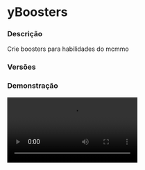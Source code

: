 # yBoosters
<secondary-label ref="utility"/>

### Descrição
Crie boosters para habilidades do mcmmo

### Versões
<secondary-label ref="1.8"/>
<secondary-label ref="1.9"/>
<secondary-label ref="1.10"/>
<secondary-label ref="1.11"/>
<secondary-label ref="1.12"/>
<secondary-label ref="1.13"/>
<secondary-label ref="1.14"/>
<secondary-label ref="1.15"/>
<secondary-label ref="1.16"/>
<secondary-label ref="1.17"/>
<secondary-label ref="1.18"/>
<secondary-label ref="1.19"/>
<secondary-label ref="1.20"/>
<secondary-label ref="1.21"/>

### Demonstração
<video src="//www.youtube.com/watch?v=nMREPQWK0LM"/>


<chapter title="Comandos" id="commands" collapsible="true">
<code-block lang="plain text">/booster - Abre o menu principal
/booster agradecer - Agradece o booster global
/booster removerglobal - Remove o booster global ativo
/booster removerplayer - Remove o booster global ativo
/booster givemcmmo - Dá um booster pessoal para um jogador
/booster givemcmmoglobal - Dá um booster global para um jogador
/booster ajuda - Mostra todos os comandos
/booster reload - Recarrega as configurações</code-block>
</chapter>

<chapter title="Permissões" id="permissions" collapsible="true">
<code-block lang="plain text">yboosters.agradecer - Permissão para o /booster agradecer
yboosters.removerglobal - Permissão para o /booster removerglobal
yboosters.removerplayer - Permissão para o /booster removerplayer
yboosters.givemcmmo - Permissão para o /booster givemcmmo
yboosters.givemcmmoglobal - Permissão para o /booster givemcmmoglobal
yboosters.ajuda - Permissão para o /booster ajuda
yboosters.usar - Permissão para o /booster
yboosters.pausar - Permissão para pausar um booster pessoal
yboosters.reload - Permissão para o /booster reload</code-block>
</chapter>

## Placeholders
<primary-label ref="placeholders"/>

Aqui estão as placeholders disponíveis para utilização com este plugin. Consulte-as para entender como utilizá-las corretamente.

<code-block lang="plain text" ignore-vars="true">
%yboosters_pessoal_skill% - Retorna o nome da skill do booster pessoal
%yboosters_pessoal_multiplicador% - Retorna o multiplicador do booster pessoal
%yboosters_pessoal_tempo% - Retorna o tempo do booster pessoal
%yboosters_global_skill% - Retorna o nome da skill do booster global
%yboosters_global_multiplicador% - Retorna o multiplicador do booster global
%yboosters_global_tempo% - Retorna o tempo do booster global
</code-block>

## Configuração
<primary-label ref="config"/>
Confira os arquivos de configuração deste plugin e revise os detalhes para garantir uma implementação correta.

<chapter title="Arquivos de Configuração" collapsible="true">
<chapter title="Estrutura do diretório" collapsible="false">
<code-block lang="plain text" ignore-vars="true">
Estrutura do diretório:
└── yBoosters/
    ├── menus/
    │    ├── habilidadeSelect.yml
    │    ├── preview.yml
    │    └── principal.yml
    ├── anuncios.yml
    ├── config.yml
    ├── habilidades.yml
    └── recompensas.yml
</code-block>
</chapter>

<chapter title="menus" collapsible="true">
<chapter title="habilidadeSelect.yml" collapsible="true">
<code-block lang="yaml" ignore-vars="true">
<![CDATA[
Nome: '&8Booster - Habilidades'
Tamanho: 27
# Você pode adicionar mais habilidades
Itens:
  Espadas:
    # A skill que o booster irá ativar.
    Skill: 'SWORDS'
    Skill display: 'Espadas'
    Slot: 11
    CustomSkull: false
    URL: ''
    ID: 276
    Data: 0
    Glow: true
    Name: '&aEspadas'
    Lore:
      - '&7Ganhe bônus de xp na evolução'
      - '&7da skill espadas.'
      - ''
      - '&aClique para ativar o booster.'
  Escavacao:
    # A skill que o booster irá ativar.
    Skill: 'EXCAVATION'
    Skill display: 'Escavação'
    Slot: 12
    CustomSkull: false
    URL: ''
    ID: 277
    Data: 0
    Glow: true
    Name: '&aEscavação'
    Lore:
      - '&7Ganhe bônus de xp na evolução'
      - '&7da skill escavação.'
      - ''
      - '&aClique para ativar o booster.'
# Enfeite o menu com estes itens
Itens custom: {}
  #Enfeite1:
  #  Slot: 11
  #  CustomSkull: false
  #  URL: ''
  #  ID: 1
  #  Data: 0
  #  Glow: true
  #  Name: ''
  #  Lore: []
]]>
</code-block>
</chapter>

<chapter title="preview.yml" collapsible="true">
<code-block lang="yaml" ignore-vars="true">
<![CDATA[
Nome: '&8Recompensa Misteriosa'
Tamanho: 54
Slots: [10, 11, 12, 13, 14, 15, 16, 19, 20, 21, 22, 23, 24, 25 28, 29, 30, 31, 32, 33, 34, 37, 38, 39, 40, 41, 42, 43]
VoltarSlot: 9
ProximoSlot: 17
]]>
</code-block>
</chapter>

<chapter title="principal.yml" collapsible="true">
<code-block lang="yaml" ignore-vars="true">
<![CDATA[
Nome: '&8Booster - Principal'
Tamanho: 27
Actionbar slot: 12
HabilidadeGlobal slot: 14
Habilidade slot: 16
Itens:
  Pontos:
    Slot: 10
    CustomSkull: true
    URL: 'http://textures.minecraft.net/texture/24c22b8df0a853a49cb82e90a618d65012122361c8398062fcbaf74d5696c2a9'
    ID: 1
    Data: 0
    Glow: true
    Name: '&aPontos'
    Lore:
      - '&7Você ganha pontos quando um jogador lhe agradecer'
      - '&7por você ter ativado um booster global.'
      - ''
      - '&f > Você possui: &b{pontos} pontos&f.'
      - '&f > Custo da "Recompensa Misteriosa": &b1 ponto&f.'
      - ''
      - '&fEsquerdo&a para comprar a "Recompensa Misteriosa".'
      - '&fDireito&a para ver as recompensas da "Recompensa Misteriosa".'
  Actionbar sim:
    CustomSkull: false
    URL: ''
    ID: 160
    Data: 5
    Glow: true
    Name: '&aActionbar'
    Lore:
      - '&aVocê está recebendo a notificação'
      - '&ado tempo restante do seu booster na'
      - '&aactionbar.'
  Actionbar nao:
    CustomSkull: false
    URL: ''
    ID: 160
    Data: 14
    Glow: true
    Name: '&cActionbar'
    Lore:
      - '&cVocê não está recebendo a notificação'
      - '&cdo tempo restante do seu booster na'
      - '&cactionbar.'
  HabilidadeGlobal sim:
    CustomSkull: false
    URL: ''
    ID: 384
    Data: 0
    Glow: true
    Name: '&aBooster Global de Habilidades'
    Lore:
      - '&fSkill: &7{skill}&f.'
      - '&fMultiplicador: &7{multiplicador}&f.'
      - '&fDuração: &7{duracao}&f.'
  HabilidadeGlobal nao:
    CustomSkull: false
    URL: ''
    ID: 374
    Data: 0
    Glow: true
    Name: '&cBooster Global de Habilidades'
    Lore:
      - '&7Não há nenhum booster global'
      - '&7de habilidades ativo.'
  Habilidade sim:
    CustomSkull: false
    URL: ''
    ID: 384
    Data: 0
    Glow: true
    Name: '&cBooster de Habilidades'
    Lore:
      - '&fSkill: &7{skill}&f.'
      - '&fMultiplicador: &7{multiplicador}&f.'
      - '&fDuração: &7{duracao}&f.'
      - ''
      - '&7Estado: &r{estado}&7.'
      - ''
      - '&7Clique para pausar/retomar o booster.'
  Habilidade nao:
    CustomSkull: false
    URL: ''
    ID: 374
    Data: 0
    Glow: true
    Name: '&cBooster de Habilidades'
    Lore:
      - '&7Não há nenhum booster de'
      - '&7habilidades ativo.'
# Enfeite o menu com estes itens
Itens custom: {}
  #Enfeite1:
  #  Slot: 11
  #  CustomSkull: false
  #  URL: ''
  #  ID: 1
  #  Data: 0
  #  Glow: true
  #  Name: ''
#  Lore: []
]]>
</code-block>
</chapter>

</chapter>

<chapter title="anuncios.yml" collapsible="true">
<code-block lang="yaml" ignore-vars="true">
<![CDATA[
Mensagem:
  - ''
  - '&8[Upgrade] &eO jogador &6{player} &eatingiu o lével &a{level} &ena skill &6{skill}&f.'
  - ''
# Leveis que serão anunciados
Leveis:
  - 1
  - 2
  - 3
  - 4
  - 5
]]>
</code-block>
</chapter>

<chapter title="config.yml" collapsible="true">
<code-block lang="yaml" ignore-vars="true">
<![CDATA[
Database:
  Tipo: SQLITE #Tipos: MYSQL, SQLITE, MYSQL_FAST
  IP: localhost:3306
  DB: test
  User: admin
  Pass: ''
  Debug: true

# Comandos e aliases do plugin
Comando:
  Booster:
    Comando: 'booster'
    Aliases: [ boosters ]

# Tipo de formatos de quantia disponíveis: LETRA (K,M,B,T...) e NUMERO (100,00)
Formatacao: 'LETRA'

# Opções gerais do plugin
Opcoes:
  # Stackar o booster global com o booster proprio
  Stack: true
  # Actionbar do booster individual
  Actionbar: '&cBooster de &f{skill}&c, restante: &f{tempo}&c.'
  # Preço da recompensa misteriosa
  RecoMisteriosa preco: 1.0
  # Sistema de agradecer
  Agradecer:
    # Pontos mínimos a serem dados
    Min: 1.0
    # Pontos máximos a serem dados
    Max: 5.0

# Mensagens gerais do plugin
Mensagens:
  Permissao: '&cVocê não tem permissão para isto.'
  Nao encontrado: '&cJogador não encontrado.'
  Nao e numero: '&cO argumento não é um número.'
  Recebeu habilidade: '&aVocê recebeu um booster de habilidades.'
  Deu habilidade: '&aVocê deu um booster de habilidades para o jogador &7{player}&a.'
  Nao global: '&cNão há nenhum booster global ativado.'
  Online: '&cEste jogador não está mais online.'
  Ja agradeceu: '&cVocê já agradeceu este booster.'
  Agradeceu: '&aVocê agradeceu o jogador &f{player}&a pelo booster.'
  Removeu global: '&cVocê removeu o booster global.'
  Possui: '&cVocê deve ter 1 ponto para comprar a "Recompensa Misteriosa".'
  Comprou: '&aVocê comprou a &f"Recompensa Misteriosa"&a por &f1 ponto&a.'
  Si mesmo: '&cVocê não pode agradecer a si mesmo.'
  Nao player: '&cO jogador {player} não tem nenhum booster ativado.'
  Removeu player: '&cVocê removeu o booster do player {player}.'
  Acabou habilidade:
    - ''
    - '&cSeu booster de habilidades encerrou.'
    - ''
  Acabou habilidade global:
    - ''
    - '&cO booster global de habilidades encerrou.'
    - ''
  Ja usando habilidade:
    - '&cVocê já está usando um booster de habilidades, use &7&n/boosters&c para checar.'
  Ja global habilidade:
    - '&cUm booster global de habilidades já está ativo, use &7&n/boosters&c para checar.'
  Ativou habilidade global:
    - '&eO jogador &8{player}&e ativou um booster &8Global&e de habilidades.'
    - '&f > &eSkill: &a{skill}&e.'
    - '&f > &eDuração: &a{duracao}&e.'
    - '&f > &eMultiplicador: &a{multiplicador}&e.'
  Ativou habilidade:
    - '&eVocê ativou um booster de habilidades&e.'
    - '&f > &eSkill: &a{skill}&e.'
    - '&f > &eDuração: &a{duracao}&e.'
    - '&f > &eMultiplicador: &a{multiplicador}&e.'

# Item do booster
# A lore do item é configurada em cada booster
# na habilidades.yml
Item:
  Habilidade:
    CustomSkull: true
    URL: 'http://textures.minecraft.net/texture/24c22b8df0a853a49cb82e90a618d65012122361c8398062fcbaf74d5696c2a9'
    ID: 0
    Data: 0
    Glow: true
    Name: '&8Booster de habilidades'
  Habilidade global:
    CustomSkull: true
    URL: 'http://textures.minecraft.net/texture/ff778f72eaca452ee013893e2bc53d8d5b1fca44cfe2703865b054c28a3dd7'
    ID: 0
    Data: 0
    Glow: true
    Name: '&8Booster Global de habilidades'
# Setas dos menus.
Setas:
  Voltar:
    CustomSkull: false
    URL: ''
    ID: 262
    Data: 0
    Glow: true
    Name: '&cVoltar'
    Lore:
      - '&7Clique para voltar ao menu anterior.'
  Anterior:
    CustomSkull: false
    URL: ''
    ID: 262
    Data: 0
    Glow: true
    Name: '&cAnterior'
    Lore:
      - '&7Clique para ir à página anterior.'
  Proximo:
    CustomSkull: false
    URL: ''
    ID: 262
    Data: 0
    Glow: true
    Name: '&aPróximo'
    Lore:
      - '&7Clique para ir à próxima página.'

# Formatos de quantia
Formats:
  - ''
  - ''
  - 'K'
  - 'M'
  - 'B'
  - 'T'
  - 'Q'
  - 'QQ'
  - 'S'
  - 'SS'
  - 'O'
  - 'N'
  - 'D'
]]>
</code-block>
</chapter>

<chapter title="habilidades.yml" collapsible="true">
<code-block lang="yaml" ignore-vars="true">
<![CDATA[
Boosters:
  Booster1:
    # Duração do booster
    # em segundos
    Duracao: 10
    # Multiplicador do booster
    # em multiplicador direto (vezes).
    Multiplicador: 1.2
    Lore:
      - '&fDuracao: &710s&f.'
      - '&fMultiplicador: &71.2x&f.'
      - ''
      - '&aClique para escolher a habilidade'
      - '&ae ativar o booster.'
    Lore todas:
      - '&fDuracao: &710s&f.'
      - '&fMultiplicador: &71.2x&f.'
      - ''
      - '&e | Este booster vale para'
      - '&e | todas as skills.'
      - ''
      - '&aClique para ativar o booster.'
]]>
</code-block>
</chapter>

<chapter title="recompensas.yml" collapsible="true">
<code-block lang="yaml" ignore-vars="true">
<![CDATA[
Recompensas:
  Reco1:
    Chance: 100.0
    # Item que aparecerá no preview do boss.
    Preview:
      CustomSkull: false
      URL: ''
      ID: 1
      Data: 0
      Name: '&8Pedra'
      Amount: 64
      Lore:
        - '&fChance: &6100%'
      # Caso não queira deixe:
      # Enchants:
      # - ''
      Enchants:
        - ''
    # Só será dado o item se os comandos estiverem em false.
    # Item que será dado ao jogador.
    Item:
      CustomSkull: false
      URL: ''
      ID: 1
      Data: 0
      Name: '&8Pedra'
      Amount: 64
      Lore:
        - '&aEu valho muito!'
      # Caso não queira deixe:
      # Enchants:
      # - ''
      Enchants:
        - ''
    # Só será executado o comando se o "Use" estiver em true.
    # Comandos que serão executados no jogador.
    Command:
      Use: false
      List:
        - 'give {player} stone 1'

]]>
</code-block>
</chapter>

</chapter>
## API
<primary-label ref="api"/>

Configure nossa API para aproveitar todos os recursos oferecidos pelo plugin. Siga as instruções para garantir uma integração bem-sucedida.

<code-block lang="java">
public static BoosterAPIHolder getAPI() {
    try {
        RegisteredServiceProvider&lt;BoosterAPIHolder> rsp = Bukkit.getServer().getServicesManager()
            .getRegistration(BoosterAPIHolder.class);
        return rsp == null ? null : rsp.getProvider();
    } catch (Throwable var1) {
        return null;
    }
}
</code-block>

## Erros comuns
<primary-label ref="errors"/>

Antes de configurar o plugin, revise os pontos listados aqui para evitar problemas frequentes durante a configuração.

<seealso style="cards">
    <category ref="wrs">
        <a href="yplugins.md"></a>        <a href="https://ystoreplugins.com.br/plugins/detalhes/54-yBoosters">Site do plugin yBoosters</a>
    </category>
</seealso>